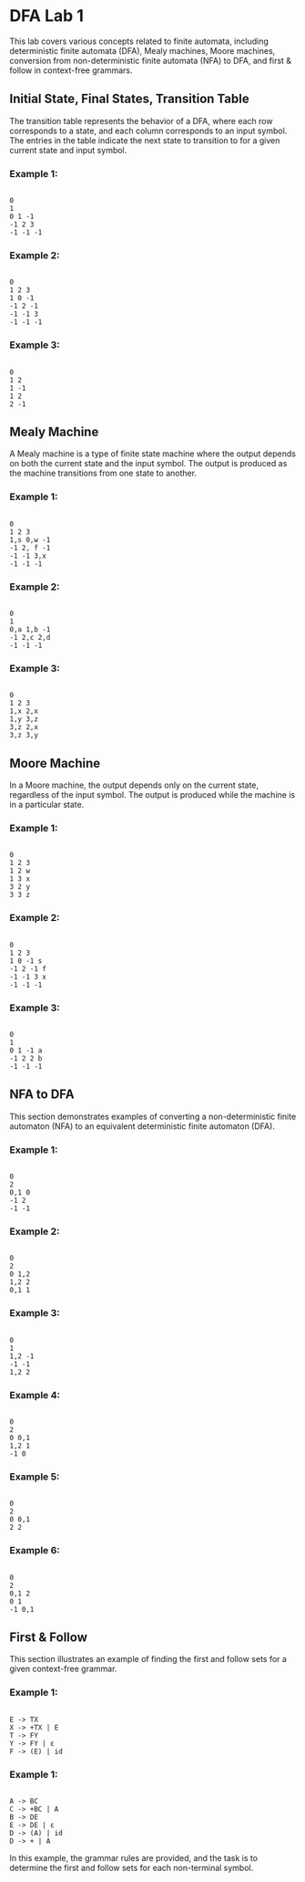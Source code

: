 # DFA Lab 1

This lab covers various concepts related to finite automata, including deterministic finite automata (DFA), Mealy machines, Moore machines, conversion from non-deterministic finite automata (NFA) to DFA, and first & follow in context-free grammars.

## Initial State, Final States, Transition Table

The transition table represents the behavior of a DFA, where each row corresponds to a state, and each column corresponds to an input symbol. The entries in the table indicate the next state to transition to for a given current state and input symbol.

### Example 1:

```

0
1
0 1 -1
-1 2 3
-1 -1 -1

```

### Example 2:

```

0
1 2 3
1 0 -1
-1 2 -1
-1 -1 3
-1 -1 -1

```

### Example 3:

```

0
1 2
1 -1
1 2
2 -1

```

## Mealy Machine

A Mealy machine is a type of finite state machine where the output depends on both the current state and the input symbol. The output is produced as the machine transitions from one state to another.

### Example 1:

```

0
1 2 3
1,s 0,w -1
-1 2, f -1
-1 -1 3,x
-1 -1 -1

```

### Example 2:

```

0
1
0,a 1,b -1
-1 2,c 2,d
-1 -1 -1

```

### Example 3:

```

0
1 2 3
1,x 2,x
1,y 3,z
3,z 2,x
3,z 3,y

```

## Moore Machine

In a Moore machine, the output depends only on the current state, regardless of the input symbol. The output is produced while the machine is in a particular state.

### Example 1:

```

0
1 2 3
1 2 w
1 3 x
3 2 y
3 3 z

```

### Example 2:

```

0
1 2 3
1 0 -1 s
-1 2 -1 f
-1 -1 3 x
-1 -1 -1

```

### Example 3:

```

0
1
0 1 -1 a
-1 2 2 b
-1 -1 -1

```

## NFA to DFA

This section demonstrates examples of converting a non-deterministic finite automaton (NFA) to an equivalent deterministic finite automaton (DFA).

### Example 1:

```

0
2
0,1 0
-1 2
-1 -1

```

### Example 2:

```

0
2
0 1,2
1,2 2
0,1 1

```

### Example 3:

```

0
1
1,2 -1
-1 -1
1,2 2

```

### Example 4:

```

0
2
0 0,1
1,2 1
-1 0

```

### Example 5:

```

0
2
0 0,1
2 2

```

### Example 6:

```

0
2
0,1 2
0 1
-1 0,1

```

## First & Follow

This section illustrates an example of finding the first and follow sets for a given context-free grammar.

### Example 1:

```

E -> TX
X -> +TX | E
T -> FY
Y -> FY | ε
F -> (E) | id

```

### Example 1:

```

A -> BC
C -> +BC | A
B -> DE
E -> DE | ε
D -> (A) | id
D -> + | A

```

In this example, the grammar rules are provided, and the task is to determine the first and follow sets for each non-terminal symbol.
